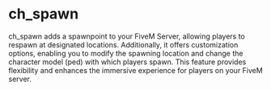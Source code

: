 # ch_spawn

ch_spawn adds a spawnpoint to your FiveM Server, allowing players to respawn at designated locations. Additionally, it offers customization options, enabling you to modify the spawning location and change the character model (ped) with which players spawn. This feature provides flexibility and enhances the immersive experience for players on your FiveM server.
